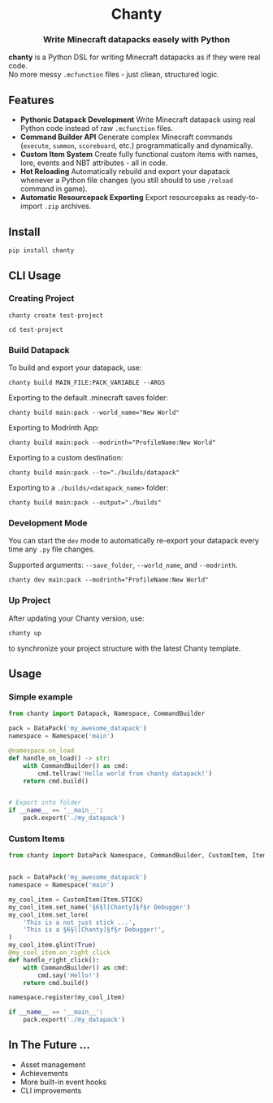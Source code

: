 <div align="center">

# Chanty
### Write Minecraft datapacks easely with Python

</div>

**chanty** is a Python DSL for writing Minecraft datapacks as if they were real code.  
No more messy `.mcfunction` files - just cliean, structured logic.


## Features

- **Pythonic Datapack Development**
  Write Minecraft datapack using real Python code instead of raw `.mcfunction` files.
- **Command Builder API**
  Generate complex Minecraft commands (`execute`, `summon`, `scoreboard`, etc.) programmatically and dynamically.
- **Custom Item System**
  Create fully functional custom items with names, lore, events and NBT attributes - all in code.
- **Hot Reloading**
  Automatically rebuild and export your dapatack whenever a Python file changes (you still should to use `/reload` command in game).
- **Automatic Resourcepack Exporting**
  Export resourcepaks as ready-to-import `.zip` archives.


## Install
```shell
pip install chanty
```


## CLI Usage

### Creating Project
```shell
chanty create test-project

cd test-project
```

### Build Datapack
To build and export your datapack, use:
```shell
chanty build MAIN_FILE:PACK_VARIABLE --ARGS
```

Exporting to the default .minecraft saves folder:
```shell
chanty build main:pack --world_name="New World"
```

Exporting to Modrinth App:
```shell
chanty build main:pack --modrinth="ProfileName:New World"
```

Exporting to a custom destination:
```shell
chanty build main:pack --to="./builds/datapack"
```


Exporting to a `./builds/<datapack_name>` folder:
```shell
chanty build main:pack --output="./builds"
```


### Development Mode
You can start the `dev` mode to automatically re-export your datapack every time any `.py` file changes. 

Supported arguments: `--save_folder`, `--world_name`, and `--modrinth`.

```shell
chanty dev main:pack --modrinth="ProfileName:New World"
```


### Up Project
After updating your Chanty version, use:
```shell
chanty up
```
to synchronize your project structure with the latest Chanty template.


## Usage

### Simple example
```py
from chanty import Datapack, Namespace, CommandBuilder

pack = DataPack('my_awesome_datapack')
namespace = Namespace('main')

@namespace.on_load
def handle_on_load() -> str:
    with CommandBuilder() as cmd:
        cmd.tellraw('Hello world from chanty datapack!')
    return cmd.build()


# Export into folder
if __name__ == '__main__':
    pack.export('./my_datapack')
```


### Custom Items
```py
from chanty import DataPack Namespace, CommandBuilder, CustomItem, Item


pack = DataPack('my_awesome_datapack')
namespace = Namespace('main')

my_cool_item = CustomItem(Item.STICK)
my_cool_item.set_name('§6§l[Chanty]§f§r Debugger')
my_cool_item.set_lore(
    'This is a not just stick ...',
    'This is a §6§l[Chanty]§f§r Debugger!',
)
my_cool_item.glint(True)
@my_cool_item.on_right_click
def handle_right_click():
    with CommandBuilder() as cmd:
        cmd.say('Hello!')
    return cmd.build()

namespace.register(my_cool_item)

if __name__ == '__main__':
    pack.export('./my_datapack')
```


## In The Future ...

- Asset management
- Achievements
- More built-in event hooks
- CLI improvements
